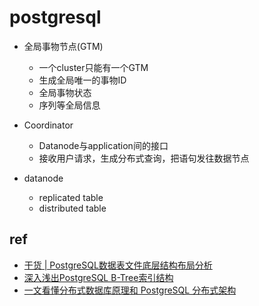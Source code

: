 # postgresql
+ 全局事物节点(GTM)
    + 一个cluster只能有一个GTM
    + 生成全局唯一的事物ID
    + 全局事物状态
    + 序列等全局信息

+ Coordinator
    + Datanode与application间的接口
    + 接收用户请求，生成分布式查询，把语句发往数据节点

+ datanode
    + replicated table
    + distributed table
    
## ref
+ [干货 | PostgreSQL数据表文件底层结构布局分析](https://zhuanlan.zhihu.com/p/471815579)
+ [深入浅出PostgreSQL B-Tree索引结构](https://developer.aliyun.com/article/53701)
+ [一文看懂分布式数据库原理和 PostgreSQL 分布式架构](https://www.51cto.com/article/614396.html)